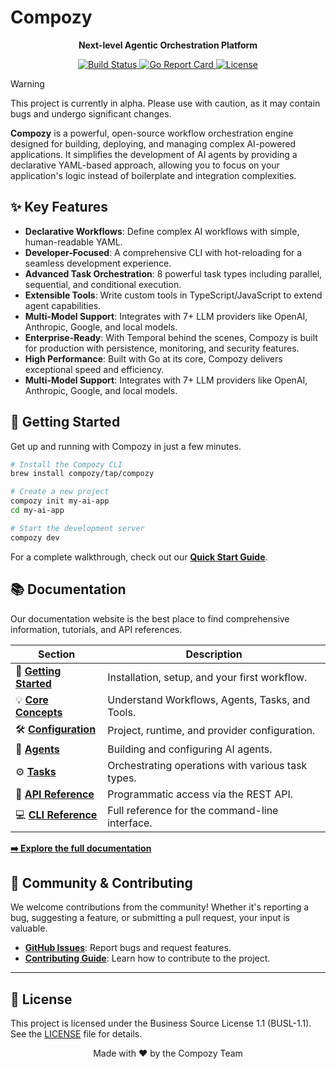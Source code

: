 # Compozy

<div align="center">
  <p>
    <strong>Next-level Agentic Orchestration Platform</strong>
  </p>
  <p>
    <a href="https://github.com/compozy/compozy/actions/workflows/ci.yml">
      <img src="https://github.com/compozy/compozy/actions/workflows/ci.yml/badge.svg" alt="Build Status">
    </a>
    <a href="https://goreportcard.com/report/github.com/compozy/compozy">
      <img src="https://goreportcard.com/badge/github.com/compozy/compozy" alt="Go Report Card">
    </a>
    <a href="https://github.com/compozy/compozy/blob/main/LICENSE">
      <img src="https://img.shields.io/github/license/compozy/compozy" alt="License">
    </a>
  </p>
</div>

> [!WARNING]
> This project is currently in alpha. Please use with caution, as it may contain bugs and undergo significant changes.

**Compozy** is a powerful, open-source workflow orchestration engine designed for building, deploying, and managing complex AI-powered applications. It simplifies the development of AI agents by providing a declarative YAML-based approach, allowing you to focus on your application's logic instead of boilerplate and integration complexities.

## ✨ Key Features

- **Declarative Workflows**: Define complex AI workflows with simple, human-readable YAML.
- **Developer-Focused**: A comprehensive CLI with hot-reloading for a seamless development experience.
- **Advanced Task Orchestration**: 8 powerful task types including parallel, sequential, and conditional execution.
- **Extensible Tools**: Write custom tools in TypeScript/JavaScript to extend agent capabilities.
- **Multi-Model Support**: Integrates with 7+ LLM providers like OpenAI, Anthropic, Google, and local models.
- **Enterprise-Ready**: With Temporal behind the scenes, Compozy is built for production with persistence, monitoring, and security features.
- **High Performance**: Built with Go at its core, Compozy delivers exceptional speed and efficiency.
- **Multi-Model Support**: Integrates with 7+ LLM providers like OpenAI, Anthropic, Google, and local models.

## 🚀 Getting Started

Get up and running with Compozy in just a few minutes.

```bash
# Install the Compozy CLI
brew install compozy/tap/compozy

# Create a new project
compozy init my-ai-app
cd my-ai-app

# Start the development server
compozy dev
```

For a complete walkthrough, check out our [**Quick Start Guide**](./docs/content/docs/core/getting-started/quick-start.mdx).

## 📚 Documentation

Our documentation website is the best place to find comprehensive information, tutorials, and API references.

| Section                                                                             | Description                                       |
| ----------------------------------------------------------------------------------- | ------------------------------------------------- |
| 🚀 **[Getting Started](./docs/content/docs/core/getting-started/installation.mdx)** | Installation, setup, and your first workflow.     |
| 💡 **[Core Concepts](./docs/content/docs/core/getting-started/core-concepts.mdx)**  | Understand Workflows, Agents, Tasks, and Tools.   |
| 🛠️ **[Configuration](./docs/content/docs/core/configuration/project-setup.mdx)**    | Project, runtime, and provider configuration.     |
| 🤖 **[Agents](./docs/content/docs/core/agents/overview.mdx)**                       | Building and configuring AI agents.               |
| ⚙️ **[Tasks](./docs/content/docs/core/tasks/overview.mdx)**                         | Orchestrating operations with various task types. |
| 🔌 **[API Reference](./docs/content/docs/api/overview.mdx)**                        | Programmatic access via the REST API.             |
| 💻 **[CLI Reference](./docs/content/docs/cli/overview.mdx)**                        | Full reference for the command-line interface.    |

**[➡️ Explore the full documentation](./docs/content/docs/core/index.mdx)**

## 🤝 Community & Contributing

We welcome contributions from the community! Whether it's reporting a bug, suggesting a feature, or submitting a pull request, your input is valuable.

- **[GitHub Issues](https://github.com/compozy/compozy/issues)**: Report bugs and request features.
- **[Contributing Guide](./CONTRIBUTING.md)**: Learn how to contribute to the project.

---

## 🔐 License

This project is licensed under the Business Source License 1.1 (BUSL-1.1). See the [LICENSE](LICENSE) file for details.

<p align="center">Made with ❤️ by the Compozy Team</p>
